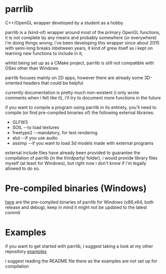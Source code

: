 # parrlib
C++/OpenGL wrapper developed by a student as a hobby

parrlib is a (kind-of) wrapper around most of the primary OpenGL functions, it is not complete by any means and probably somewhere (or everywhere) i'm doing things wrong;
i've been developing this wrapper since about 2015 with semi-long breaks inbetween years, it kind of grew itself as i kept on learning new functions to include in it;

whilst being set up as a CMake project, parrlib is still not compatible with OSes other than Windows

parrlib focuses mainly on 2D apps, however there are already some 3D-oriented headers that could be helpful

currently documentation is pretty much non-existent (i only wrote comments when i felt like it), i'll try to document more functions in the future

if you want to compile a program using parrlib in its entirety, you'll need to compile (or find pre-compiled binaries of) the following external libraries:
  * GLFW3
  * SOIL                 --to load textures
  * freetype2            --mandatory, for text rendering
  * alut                 --if you use audio
  * assimp               --if you want to load 3d models made with external programs
  
external include files have already been provided to guarantee the compilation of parrlib (in the thirdparty/ folder), i would provide library files myself (at least for Windows), but right now i don't know if i'm legally allowed to do so.

# Pre-compiled binaries (Windows)
[here](https://mega.nz/file/ci5wBKqK#bXbrTI7HTXe2q7svS_iU--OrqeNIix_NVN_DsfO-R4Q) are the pre-compiled binaries of parrlib for Windows (x86,x64, both release and debug), keep in mind it might not be updated to the latest commit

# Examples
if you want to get started with parrlib, i suggest taking a look at my other repository [examples](https://github.com/AlessandroParrotta/parrlib-examples)

i suggest reading the README file there as the examples are not set up for compilation
